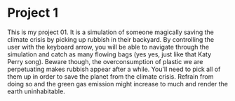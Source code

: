 # Project 1

This is my project 01. It is a simulation of someone magically saving the climate crisis by picking up rubbish in their backyard.
By controlling the user with the keyboard arrow, you will be able to navigate through the simulation and catch as many flowing bags (yes yes, just like that Katy Perry song). Beware though, the overconsumption of plastic we are perpetuating makes rubbish appear after a while. You'll need to pick all of them up in order to save the planet from the climate crisis. Refrain from doing so and the green gas emission might increase to much and render the earth uninhabitable.
